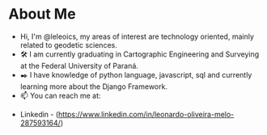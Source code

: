 # About Me

- Hi, I'm @leleoics, my areas of interest are technology oriented, mainly related to geodetic sciences. 
- 🛠️ I am currently graduating in Cartographic Engineering and Surveying at the Federal University of Paraná.
- ✒️ I have knowledge of python language, javascript, sql and currently learning more about the Django Framework.
- 📫 You can reach me at:
* Linkedin - (https://www.linkedin.com/in/leonardo-oliveira-melo-287593164/)
